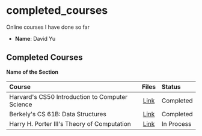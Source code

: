 # completed_courses
Online courses I have done so far



- **Name**: David Yu

## Completed Courses

**Name of the Section**

Course|Files|Status
:--|:--:|:--|
Harvard's CS50 Introduction to Computer Science| [Link](https://www.edx.org/course/introduction-computer-science-harvardx-cs50x)|Completed
Berkely's CS 61B: Data Structures| [Link](http://www.cs.berkeley.edu/%7Ejrs/61bf06/)|Completed
Harry H. Porter III's Theory of Computation|[Link](http://web.cecs.pdx.edu/~harry/videos/)|In Process
